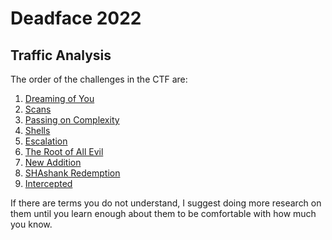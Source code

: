 # Deadface 2022

## Traffic Analysis

The order of the challenges in the CTF are:

1. [Dreaming of You](Dreaming%20of%20You/Dreaming%20of%20You.html)
2. [Scans](Scans/Scans.html)
3. [Passing on Complexity](Passing%20on%20Complexity/Passing%20on%20Complexity.html)
4. [Shells](Shells/Shells.html)
5. [Escalation](Escalation/Escalation.html)
6. [The Root of All Evil](The%20Root%20of%20All%20Evil/The%20Root%20of%20All%20Evil.html)
7. [New Addition](New%20Addition/New%20Addition.html)
8. [SHAshank Redemption](SHAshank%20Redemption/SHAshank%20Redemption.html)
9. [Intercepted](Intercepted/Intercepted.html)

If there are terms you do not understand, I suggest doing more research on them until you learn enough about them to be comfortable with how much you know.
